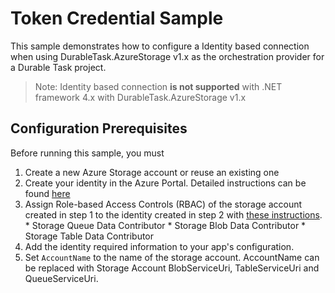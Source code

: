 # Token Credential Sample

This sample demonstrates how to configure a Identity based connection when using DurableTask.AzureStorage v1.x as the orchestration provider for a Durable Task project.

> Note:
> Identity based connection **is not supported** with .NET framework 4.x with DurableTask.AzureStorage v1.x

## Configuration Prerequisites

Before running this sample, you must

1. Create a new Azure Storage account or reuse an existing one
2. Create your identity in the Azure Portal. Detailed instructions can be found [here](https://learn.microsoft.com/en-us/entra/identity-platform/quickstart-register-app?tabs=certificate)
3. Assign Role-based Access Controls (RBAC) of the storage account created in step 1 to the identity created in step 2 with [these instructions](https://learn.microsoft.com/azure/role-based-access-control/role-assignments-portal-managed-identity#Overview).  
        * Storage Queue Data Contributor
        * Storage Blob Data Contributor
        * Storage Table Data Contributor
4. Add the identity required information to your app's configuration.
5. Set `AccountName` to the name of the storage account. AccountName can be replaced with Storage Account BlobServiceUri, TableServiceUri and QueueServiceUri. 
